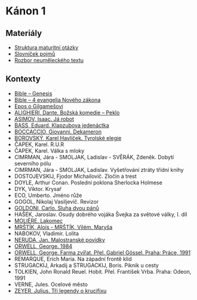 # Kánon 1

## Materiály

- [Struktura maturitní otázky](./materialy/struktura_maturitni_otazky.pdf)
- [Slovníček pojmů](./materialy/slovnicek_pojmu.pdf)
- [Rozbor neuměleckého textu](./materialy/rozbor_neumeleckeho_textu.pdf)

## Kontexty

- [Bible – Genesis](./kontexty/bible.md)
- [Bible – 4 evangelia Nového zákona](./kontexty/bible.md)
- [Epos o Gilgamešovi](./kontexty/gilgames.md)
- [ALIGHIERI, Dante. Božská komedie – Peklo](./kontexty/alighieri.md)
- [ASIMOV, Isaac. Já robot](./kontexty/asimov.md)
- [BASS, Eduard. Klapzubova jedenáctka](./kontexty/bass.md)
- [BOCCACCIO, Giovanni. Dekameron](./kontexty/boccaccio.md)
- [BOROVSKÝ, Karel Havlíček. Tyrolské elegie](./kontexty/borovsky.md)
- ČAPEK, Karel. R.U.R
- ČAPEK, Karel. Válka s mloky
- CIMRMAN, Jára - SMOLJAK, Ladislav - SVĚRÁK, Zdeněk. Dobytí severního pólu
- CIMRMAN, Jára - SMOLJAK, Ladislav. Vyšetřování ztráty třídní knihy
- DOSTOJEVSKIJ, Fjodor Michailovič. Zločin a trest
- DOYLE, Arthur Conan. Poslední poklona Sherlocka Holmese
- DYK, Viktor. Krysař
- ECO, Umberto. Jméno růže
- GOGOL, Nikolaj Vasiljevič. Revizor
- [GOLDONI, Carlo. Sluha dvou pánů](./kontexty/goldoni.md)
- HAŠEK, Jaroslav. Osudy dobrého vojáka Švejka za světové války, I. díl
- [MOLIÈRE. Lakomec](./kontexty/moliere.md)
- [MRŠTÍK, Alois - MRŠTÍK, Vilém. Maryša](./kontexty/mrstikove.md)
- NABOKOV, Vladimir. Lolita
- [NERUDA, Jan. Malostranské povídky](./kontexty/neruda.md)
- [ORWELL, George. 1984](./kontexty/orwell.md)
- [ORWELL, George. Farma zvířat. Přel. Gabriel Gössel. Praha: Práce, 1991](./kontexty/orwell.md)
- REMARQUE, Erich Maria. Na západní frontě klid
- STRUGACKIJ, Arkadij a STRUGACKIJ, Boris. Piknik u cesty
- TOLKIEN, John Ronald Reuel. Hobit. Přel. František Vrba. Praha: Odeon, 1991
- VERNE, Jules. Ocelové město
- [ZEYER, Julius. Tři legendy o krucifixu](./kontexty/zeyer.md)
